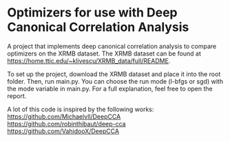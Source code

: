 # Optimizers for use with Deep Canonical Correlation Analysis
A project that implements deep canonical correlation analysis to compare optimizers on the XRMB dataset. 
The XRMB dataset can be found at https://home.ttic.edu/~klivescu/XRMB_data/full/README.

To set up the project, download the XRMB dataset and place it into the root folder. Then, run main.py. 
You can choose the run mode (l-bfgs or sgd) with the mode variable in main.py. For a full explanation, feel free to open the report.

A lot of this code is inspired by the following works: \
https://github.com/Michaelvll/DeepCCA \
https://github.com/robinthibaut/deep-cca \
https://github.com/VahidooX/DeepCCA
